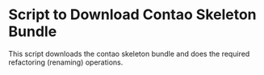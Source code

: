 # Script to Download Contao Skeleton Bundle

This script downloads the contao skeleton bundle and does the required refactoring (renaming) operations.
